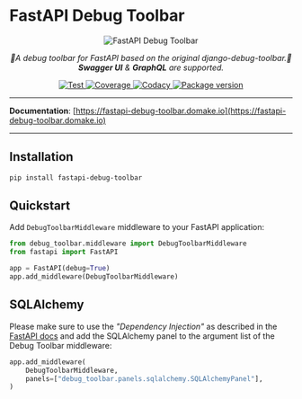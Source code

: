 # FastAPI Debug Toolbar

<p align="center">
    <img src="https://user-images.githubusercontent.com/5514990/127749737-1a2b5ce7-a191-4f8b-96e4-fe94e0a08f6f.gif" alt="FastAPI Debug Toolbar">
</p>
<p align="center">
    <em>🐞A debug toolbar for FastAPI based on the original django-debug-toolbar.🐞</em>
    <br><em><b>Swagger UI</b> & <b>GraphQL</b> are supported.</em>
</p>
<p align="center">
<a href="https://github.com/mongkok/fastapi-debug-toolbar/actions">
    <img src="https://github.com/mongkok/fastapi-debug-toolbar/actions/workflows/test-suite.yml/badge.svg" alt="Test">
</a>
<a href="https://codecov.io/gh/mongkok/fastapi-debug-toolbar">
    <img src="https://img.shields.io/codecov/c/github/mongkok/fastapi-debug-toolbar?color=%2334D058" alt="Coverage">
</a>
<a href="https://www.codacy.com/gh/mongkok/fastapi-debug-toolbar/dashboard">
    <img src="https://app.codacy.com/project/badge/Grade/e9d8ba3973264424a3296016063b4ab5" alt="Codacy">
</a>
<a href="https://pypi.org/project/fastapi-debug-toolbar">
    <img src="https://img.shields.io/pypi/v/fastapi-debug-toolbar" alt="Package version">
</a>

---

**Documentation**: [https://fastapi-debug-toolbar.domake.io](https://fastapi-debug-toolbar.domake.io)

---

## Installation

```sh
pip install fastapi-debug-toolbar
```

## Quickstart

Add `DebugToolbarMiddleware` middleware to your FastAPI application:

```py
from debug_toolbar.middleware import DebugToolbarMiddleware
from fastapi import FastAPI

app = FastAPI(debug=True)
app.add_middleware(DebugToolbarMiddleware)
```

## SQLAlchemy

Please make sure to use the *"Dependency Injection"* as described in the [FastAPI docs](https://fastapi.tiangolo.com/tutorial/sql-databases/#create-a-dependency) and add the SQLAlchemy panel to the argument list of the Debug Toolbar middleware:

```py
app.add_middleware(
    DebugToolbarMiddleware,
    panels=["debug_toolbar.panels.sqlalchemy.SQLAlchemyPanel"],
)
```
